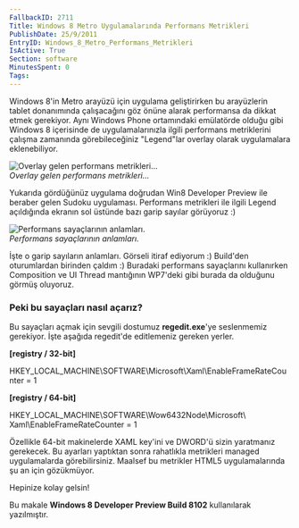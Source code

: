 ```yaml
---
FallbackID: 2711
Title: Windows 8 Metro Uygulamalarında Performans Metrikleri
PublishDate: 25/9/2011
EntryID: Windows_8_Metro_Performans_Metrikleri
IsActive: True
Section: software
MinutesSpent: 0
Tags: 
---
```

Windows 8'in Metro arayüzü için uygulama geliştirirken bu arayüzlerin
tablet donanımında çalışacağını göz önüne alarak performansa da dikkat
etmek gerekiyor. Aynı Windows Phone ortamındaki emülatörde olduğu gibi
Windows 8 içerisinde de uygulamalarınızla ilgili performans metriklerini
çalışma zamanında görebileceğiniz "Legend"lar overlay olarak
uygulamalara eklenebiliyor.

![Overlay gelen performans
metrikleri...](http://cdn.daron.yondem.com/assets/2711/metro_perf.jpg)\
*Overlay gelen performans metrikleri...*

Yukarıda gördüğünüz uygulama doğrudan Win8 Developer Preview ile beraber
gelen Sudoku uygulaması. Performans metrikleri ile ilgili Legend
açıldığında ekranın sol üstünde bazı garip sayılar görüyoruz :)

![Performans sayaçlarının
anlamları.](http://cdn.daron.yondem.com/assets/2711/metro_perf2.png)\
*Performans sayaçlarının anlamları.*

İşte o garip sayıların anlamları. Görseli itiraf ediyorum :) Build'den
oturumlardan birinden çaldım :) Buradaki performans sayaçlarını
kullanırken Composition ve UI Thread mantığının WP7'deki gibi burada da
olduğunu görmüş oluyoruz.

### Peki bu sayaçları nasıl açarız?

Bu sayaçları açmak için sevgili dostumuz **regedit.exe**'ye seslenmemiz
gerekiyor. İşte aşağıda regedit'de editlemeniz gereken yerler.

**[registry / 32-bit]**

HKEY\_LOCAL\_MACHINE\\SOFTWARE\\Microsoft\\Xaml\\EnableFrameRateCounter
= 1

**[registry / 64-bit]**

HKEY\_LOCAL\_MACHINE\\SOFTWARE\\Wow6432Node\\Microsoft\\\
Xaml\\EnableFrameRateCounter = 1

Özellikle 64-bit makinelerde XAML key'ini ve DWORD'ü sizin yaratmanız
gerekecek. Bu ayarları yaptıktan sonra rahatlıkla metrikleri managed
uygulamalarda görebilirsiniz. Maalsef bu metrikler HTML5 uygulamalarında
şu an için gözükmüyor.

Hepinize kolay gelsin!

Bu makale **Windows 8 Developer Preview Build 8102** kullanılarak
yazılmıştır.


